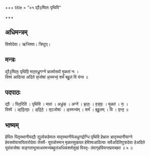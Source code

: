 +++
title = "०५ द्यौ३ष्पितः पृथिवि"

+++
## अधिमन्त्रम्
विश्वेदेवाः। ऋजिश्वा। त्रिष्टुप्।

## मन्त्रः
द्यौ॒३॒॑ष्पितः॒ पृथि॑वि॒ मात॒रध्रु॒गग्ने॑ भ्रातर्वसवो मृ॒ळता॑ नः ।  
विश्व॑ आदित्या अदिते स॒जोषा॑ अ॒स्मभ्यं॒ शर्म॑ बहु॒लं वि य॑न्त ॥

## पदपाठः
द्यौः॑ । पित॒रिति॑ । पृथि॑वि । मातः॑ । अध्रु॑क् । अग्ने॑ । भ्रा॒तः॒ । व॒स॒वः॒ । मृ॒ळत॑ । नः॒ ।  
विश्वे॑ । आ॒दि॒त्याः॒ । अ॒दि॒ते॒ । स॒ऽजोषाः॑ । अ॒स्मभ्य॑म् । शर्म॑ । ब॒हु॒लम् । वि । य॒न्त॒ ॥

## भाष्यम्
हेपितः पितृस्थानीयद्यौः द्युलोकहेमातः मातृस्थानीयेअध्रुगद्रोग्धि पृथिवि हेभ्रातः भ्रातृस्थानीयाग्ने हेवसवोवासयितारोदेवाः तेसर्वे- यूयन्नोस्मान् मृळतसुखयत हेविश्वआदित्याः सर्वेअदितिपुत्रादेवाः हेअदिते यूयंसजोषाः सङ्गताभूत्वाअस्मभ्यंबहुलंअधिकंशर्मसुखं विस्तृ- तंवागृहंवियन्तप्रयच्छत ॥ ५ ॥